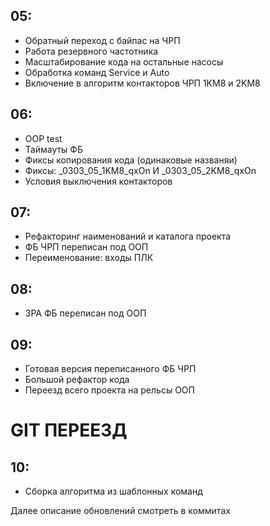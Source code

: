 ## 05: 
- Обратный переход с байпас на ЧРП
- Работа резервного частотника
- Масштабирование кода на остальные насосы
- Обработка команд Service и Auto
- Включение в алгоритм контакторов ЧРП 1KM8 и 2KM8

## 06:
- OOP test
- Таймауты ФБ
- Фиксы копирования кода (одинаковые названяи)
- Фиксы: _0303_05_1KM8_qxOn И _0303_05_2KM8_qxOn
- Условия выключения контакторов

## 07:
- Рефакторинг наименований и каталога проекта
- ФБ ЧРП переписан под ООП
- Переименование: входы ПЛК

## 08:
- ЗРА ФБ переписан под ООП

## 09:
- Готовая версия переписанного ФБ ЧРП
- Большой рефактор кода
- Переезд всего проекта на рельсы ООП

# GIT ПЕРЕЕЗД

## 10:
- Сборка алгоритма из шаблонных команд

Далее описание обновлений смотреть в коммитах

